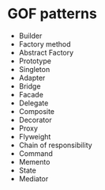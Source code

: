 # GOF patterns

- Builder
- Factory method
- Abstract Factory
- Prototype
- Singleton
- Adapter
- Bridge
- Facade
- Delegate
- Composite
- Decorator
- Proxy
- Flyweight
- Chain of responsibility
- Command
- Memento
- State
- Mediator

